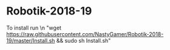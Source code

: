 # Robotik-2018-19
To install run \n
"wget https://raw.githubusercontent.com/NastyGamer/Robotik-2018-19/master/Install.sh && sudo sh Install.sh"
